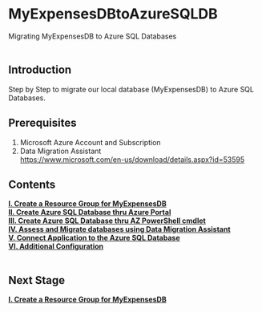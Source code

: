 # MyExpensesDBtoAzureSQLDB
Migrating MyExpensesDB to Azure SQL Databases
<br/>
<br/>

**Introduction**
------------------------------------------------------------------------------------------------------------------------------------
Step by Step to migrate our local database (MyExpensesDB) to Azure SQL Databases.
<br/>

**Prerequisites**
------------------------------------------------------------------------------------------------------------------------------------
1. Microsoft Azure Account and Subscription
2. Data Migration Assistant                                             <br/>
   https://www.microsoft.com/en-us/download/details.aspx?id=53595

**Contents**
------------------------------------------------------------------------------------------------------------------------------------
[**I. Create a Resource Group for MyExpensesDB**](https://github.com/fortehub/MyExpensesDBtoAzureSQLDB/blob/35086baf706a60c4288fc0b5470ddbb3d05ae4a7/I.%20Create%20a%20Resource%20Group%20for%20MyExpensesDB.md)     <br/>
[**II. Create Azure SQL Database thru Azure Portal**](https://github.com/fortehub/MyExpensesDBtoAzureSQLDB/blob/b4c88686d49bfcb0b24f3dff0c97a31fcf7138cd/II.%20Create%20Azure%20SQL%20Database%20thru%20Azure%20Portal.md) <br/>[**III. Create Azure SQL Database thru AZ PowerShell cmdlet**](https://github.com/fortehub/MyExpensesDBtoAzureSQLDB/blob/2f8c761d87ce8b83558bc068d68e00e6cd1c7019/III.%20Create%20Azure%20SQL%20Database%20thru%20AZ%20PowerShell%20cmdlet.md)<br/>
[**IV. Assess and Migrate databases using Data Migration Assistant**](https://github.com/fortehub/MyExpensesDBtoAzureSQLDB/blob/7c93a4d9120d6179881cabd13fb92570bfd4dabf/IV.%20Assess%20and%20Migrate%20databases%20using%20Data%20Migration%20Assistant.md)<br/>
[**V. Connect Application to the Azure SQL Database**](https://github.com/fortehub/MyExpensesDBtoAzureSQLDB/blob/6e3d2b51b00e95913625bf36d3ed04a374c850f4/V.%20Connect%20Application%20to%20the%20Azure%20SQL%20Database.md) <br/>
[**VI. Additional Configuration**](https://github.com/fortehub/MyExpensesDBtoAzureSQLDB/blob/8f88be5861042cdfbc831590686bc230983da852/VI.%20Additional%20Configuration.md) <br/>
<br/>

**Next Stage**
------------------------------------------------------------------------------------------------------------------------------------

[**I. Create a Resource Group for MyExpensesDB**](https://github.com/fortehub/MyExpensesDBtoAzureSQLDB/blob/35086baf706a60c4288fc0b5470ddbb3d05ae4a7/I.%20Create%20a%20Resource%20Group%20for%20MyExpensesDB.md)
